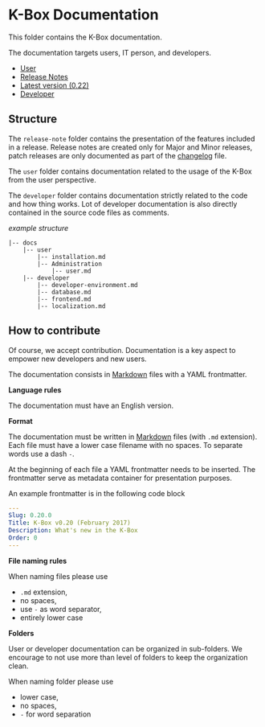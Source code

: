 # K-Box Documentation

This folder contains the K-Box documentation.

The documentation targets users, IT person, and developers.

- [User](./user/)
- [Release Notes](./release-note/index.md)
 - [Latest version (0.22)](./release-note/release-note-0.22.md)
- [Developer](./developer/index.md)

## Structure

The `release-note` folder contains the presentation of the features included in a release.
Release notes are created only for Major and Minor releases, patch releases are only documented as part of the [changelog](../changelog.md) file.

The `user` folder contains documentation related to the usage of the K-Box from the user perspective.

The `developer` folder contains documentation strictly related to the code and how thing works.
Lot of developer documentation is also directly contained in the source code files as comments.

_example structure_

```
|-- docs
    |-- user
        |-- installation.md
        |-- Administration
            |-- user.md
    |-- developer
        |-- developer-environment.md
        |-- database.md
        |-- frontend.md
        |-- localization.md
```

## How to contribute

Of course, we accept contribution. Documentation is a key aspect to empower new developers and new users.

The documentation consists in [Markdown](https://daringfireball.net/projects/markdown/) files with a YAML frontmatter.

**Language rules**

The documentation must have an English version.


**Format**

The documentation must be written in [Markdown](https://daringfireball.net/projects/markdown/) files (with `.md` extension). Each file must have a lower case filename with no spaces. To separate words use a dash `-`.

At the beginning of each file a YAML frontmatter needs to be inserted. The frontmatter serve as metadata container for presentation purposes.

An example frontmatter is in the following code block

```yaml
---
Slug: 0.20.0
Title: K-Box v0.20 (February 2017)
Description: What's new in the K-Box
Order: 0
---
```

**File naming rules**

When naming files please use

- `.md` extension,
- no spaces,
- use `-` as word separator,
- entirely lower case

**Folders**

User or developer documentation can be organized in sub-folders. We encourage to not use more than level of folders to keep the organization clean.

When naming folder please use

- lower case,
- no spaces,
- `-` for word separation
